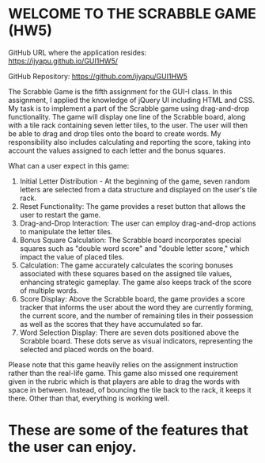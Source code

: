 # WELCOME TO THE SCRABBLE GAME (HW5)

GitHub URL where the application resides: https://ijyapu.github.io/GUI1HW5/

GitHub Repository: https://github.com/ijyapu/GUI1HW5

  The Scrabble Game is the fifth assignment for the GUI-I class. In this assignment, I applied the knowledge of jQuery UI including HTML and CSS.  My task is to implement a part of the Scrabble game using drag-and-drop functionality. The game will display one line of the Scrabble board, along with a tile rack containing seven letter tiles, to the user. The user will then be able to drag and drop tiles onto the board to create words. My responsibility also includes calculating and reporting the score, taking into account the values assigned to each letter and the bonus squares. 

What can a user expect in this game:

1. Initial Letter Distribution - At the beginning of the game, seven random letters are selected from a data structure and displayed on the user's tile rack.
2. Reset Functionality: The game provides a reset button that allows the user to restart the game. 
3. Drag-and-Drop Interaction: The user can employ drag-and-drop actions to manipulate the letter tiles. 
4. Bonus Square Calculation: The Scrabble board incorporates special squares such as "double word score" and "double letter score," which impact the value of placed tiles.
5. Calculation: The game accurately calculates the scoring bonuses associated with these squares based on the assigned tile values, enhancing strategic gameplay. The game also keeps track of the score of multiple words. 
6. Score Display: Above the Scrabble board, the game provides a score tracker that informs the user about the word they are currently forming, the current score, and the number of remaining tiles in their possession as well as the scores that they have accumulated so far. 
7. Word Selection Display: There are seven dots positioned above the Scrabble board. These dots serve as visual indicators, representing the selected and placed words on the board.

Please note that this game heavily relies on the assignment instruction rather than the real-life game. This game also missed one requirement given in the rubric which is that players are able to drag the words with space in between. Instead, of bouncing the tile back to the rack, it keeps it there. Other than that, everything is working well. 

# These are some of the features that the user can enjoy.
